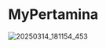 ﻿# MyPertamina
![20250314_181154_453](https://github.com/user-attachments/assets/443e8a66-521b-4b5d-b185-8715b141a98c)
